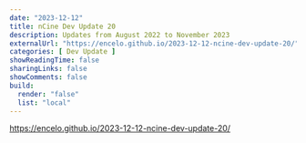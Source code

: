 ```yaml
---
date: "2023-12-12"
title: nCine Dev Update 20
description: Updates from August 2022 to November 2023
externalUrl: "https://encelo.github.io/2023-12-12-ncine-dev-update-20/"
categories: [ Dev Update ]
showReadingTime: false
sharingLinks: false
showComments: false
build:
  render: "false"
  list: "local"
---
```


<https://encelo.github.io/2023-12-12-ncine-dev-update-20/>
